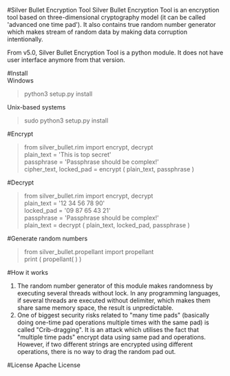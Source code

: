 #Silver Bullet Encryption Tool
Silver Bullet Encryption Tool is an encryption tool based on three-dimensional cryptography model (it can be called 'advanced one time pad'). It also contains true random number generator which makes stream of random data by making data corruption intentionally.

From v5.0, Silver Bullet Encryption Tool is a python module. It does not have user interface anymore from that version.

#Install  
Windows   
>python3 setup.py install  

Unix-based systems  
>sudo python3 setup.py install


#Encrypt
>from  silver_bullet.rim  import encrypt,  decrypt  
>plain_text = 'This is top secret'  
>passphrase = 'Passphrase should be complex!'  
>cipher_text, locked_pad = encrypt ( plain_text,  passphrase )   

#Decrypt
>from  silver_bullet.rim  import  encrypt,  decrypt  
>plain_text = '12 34 56 78 90'  
>locked_pad = '09 87 65 43 21'   
>passphrase = 'Passphrase should be complex!'  
>plain_text = decrypt ( plain_text, locked_pad,  passphrase )  

#Generate random numbers
>from silver_bullet.propellant import propellant  
>print ( propellant( ) )


#How it works
1. The random number generator of this module makes randomness by executing several threads without lock. In any programming languages, if several threads are executed without delimiter, which makes them share same memory space, the result is unpredictable.
2. One of biggest security risks related to "many time pads" (basically doing one-time pad operations multiple times with the same pad) is called "Crib-dragging". It is an attack which utilises the fact that "multiple time pads" encrypt data using same pad and operations. However, if two different strings are encrypted using different operations, there is no way to drag the random pad out.


#License
Apache License
